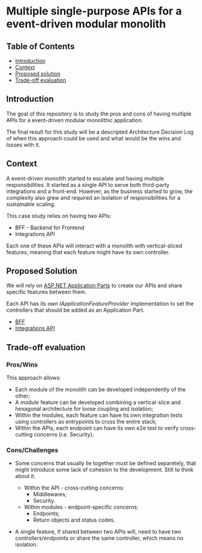 # Multiple single-purpose APIs for a event-driven modular monolith

## Table of Contents

* [Introduction](#introduction)
* [Context](#context)
* [Proposed solution](#proposed-solution)
* [Trade-off evaluation](#trade-off-evaluation)

## Introduction

The goal of this repository is to study the pros and cons of having multiple APIs for a event-driven modular monolithic application.

The final result for this study will be a descripted Architecture Decision Log of when this approach could be used and what would be the wins and losses with it. 

## Context

A event-driven monolith started to escalate and having multiple responsibilities. It started as a single API to serve both third-party integrations and a front-end. However, as the business started to grow, the complexity also grew and required an isolation of responsibilities for a sustainable scaling.

This case study relies on having two APIs:
* BFF - Backend for Frontend
* Integrations API

Each one of these APIs will interact with a monolith with vertical-sliced features, meaning that each feature might have its own controller.

## Proposed Solution

We will rely on [ASP.NET Application Parts](https://docs.microsoft.com/en-us/aspnet/core/mvc/advanced/app-parts?view=aspnetcore-5.0) to create our APIs and share specific features between them.

Each API has its own *IApplicationFeatureProvider* implementation to set the controllers that should be added as an Application Part.

* [BFF](https://github.com/mviegas/app-parts/tree/main/src/BFF/ApplicationParts/BFFFeatureProvider.cs)
* [Integrations API](https://github.com/mviegas/app-parts/tree/main/src/Integrations.API/ApplicationParts/IntegrationsAPIFeatureProvider.cs)

## Trade-off evaluation

### Pros/Wins

This approach allows:

* Each module of the monolith can be developed independently of the other;
* A module feature can be developed combining a vertical-slice and hexagonal architecture for loose coupling and isolation;
* Within the modules, each feature can have its own integration tests using controllers as entrypoints to cross the entire stack;
* Within the APIs, each endpoint can have its own e2e test to verify cross-cutting concerns (i.e. Security).

### Cons/Challenges

* Some concerns that usually lie together must be defined separetely, that might introduce some lack of cohesion to the development. Still to think about it.
	* Within the API - cross-cutting concerns:
		* Middlewares;
		* Security.
	* Within modules - endpoint-specific concerns:
		* Endpoints;
		* Return objects and status codes.

* A single feature, if shared between two APIs will, need to have two controllers/endpoints or share the same controller, which means no isolation.
